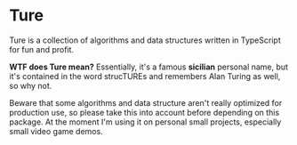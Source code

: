 # Ture

Ture is a collection of algorithms and data structures written in TypeScript for fun and profit.

**WTF does Ture mean?** Essentially, it's a famous **sicilian** personal name, but it's contained in the word strucTUREs and remembers Alan Turing as well, so why not.

Beware that some algorithms and data structure aren't really optimized for production use, so please take this into account before depending on this package. At the moment I'm using it on personal small projects, especially small video game demos.
